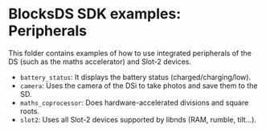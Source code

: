 # BlocksDS SDK examples: Peripherals

This folder contains examples of how to use integrated peripherals of the DS
(such as the maths accelerator) and Slot-2 devices.

- `battery_status`: It displays the battery status (charged/charging/low).
- `camera`: Uses the camera of the DSi to take photos and save them to the SD.
- `maths_coprocessor`: Does hardware-accelerated divisions and square roots.
- `slot2`: Uses all Slot-2 devices supported by libnds (RAM, rumble, tilt...).
